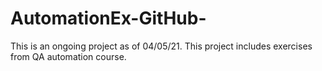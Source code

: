 # AutomationEx-GitHub-

This is an ongoing project as of 04/05/21.
This project includes exercises from QA automation course.
